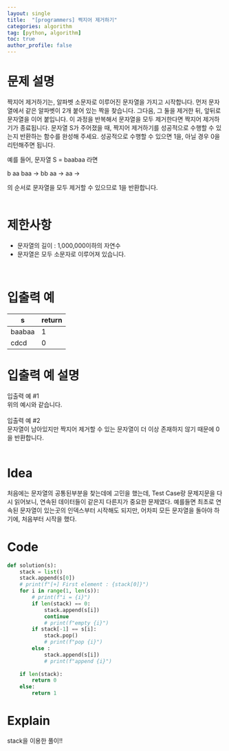 ```yaml
---
layout: single
title:  "[programmers] 쩍지어 제거하기"
categories: algorithm
tag: [python, algorithm]
toc: true
author_profile: false
---
```



# 문제 설명
짝지어 제거하기는, 알파벳 소문자로 이루어진 문자열을 가지고 시작합니다. 먼저 문자열에서 같은 알파벳이 2개 붙어 있는 짝을 찾습니다. 그다음, 그 둘을 제거한 뒤, 앞뒤로 문자열을 이어 붙입니다. 이 과정을 반복해서 문자열을 모두 제거한다면 짝지어 제거하기가 종료됩니다. 문자열 S가 주어졌을 때, 짝지어 제거하기를 성공적으로 수행할 수 있는지 반환하는 함수를 완성해 주세요. 성공적으로 수행할 수 있으면 1을, 아닐 경우 0을 리턴해주면 됩니다.

예를 들어, 문자열 S = baabaa 라면

b aa baa → bb aa → aa →

의 순서로 문자열을 모두 제거할 수 있으므로 1을 반환합니다.<br/>
<br/>


# 제한사항
<ul>
<li>문자열의 길이 : 1,000,000이하의 자연수</li>
<li>문자열은 모두 소문자로 이루어져 있습니다.</li>
</ul>
<br/>


# 입출력 예

<table class="tg">
<thead>
  <tr>
    <th class="tg-0pky">s</th>
    <th class="tg-0lax">return</th>
  </tr>
</thead>
<tbody>
  <tr>
    <td class="tg-0lax">baabaa</td>
    <td class="tg-0lax">1</td>
  </tr>
  <tr>
    <td class="tg-0lax">cdcd</td>
    <td class="tg-0lax">0</td>
  </tr>

</tbody>
</table>


# 입출력 예 설명
입출력 예 #1<br/>
위의 예시와 같습니다.<br/><br/>
입출력 예 #2<br/>
문자열이 남아있지만 짝지어 제거할 수 있는 문자열이 더 이상 존재하지 않기 때문에 0을 반환합니다.<br/>
<br/>


# Idea
<p>처음에는 문자열의 공통된부분을 찾는데에 고민을 했는데, Test Case랑 문제지문을 다시 읽어보니, 연속된 데이터들이 같은지 다른지가 중요한 문제였다.
예를들면 최초로 연속된 문자열이 있는곳의 인덱스부터 시작해도 되지만, 어차피 모든 문자열을 돌아야 하기에, 처음부터 시작을 했다.
</p>


# Code
```python
def solution(s):
    stack = list()
    stack.append(s[0])
    # print(f"[+] First element : {stack[0]}")
    for i in range(1, len(s)):
        # print(f"i = {i}")
        if len(stack) == 0:
            stack.append(s[i])
            continue
            # print(f"empty {i}")
        if stack[-1] == s[i]:
            stack.pop()
            # print(f"pop {i}")
        else :
            stack.append(s[i])
            # print(f"append {i}")
        
    if len(stack):
        return 0
    else:
        return 1
```

# Explain
stack을 이용한 풀이!!
<br/>

